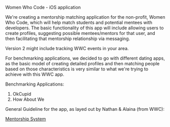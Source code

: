 Women Who Code - iOS application

We're creating a mentorship matching application for the non-profit, Women Who Code, which will help match students and potential mentees with developers. The basic functionality of this app will include allowing users to create profiles, suggesting possible mentees/mentors for that user, and then facilitating that mentorship relationship via messaging.

Version 2 might include tracking WWC events in your area.

For benchmarking applications, we decided to go with different dating apps, as the basic model of creating detailed profiles and then matching people based on those characteristics is very similar to what we're trying to achieve with this WWC app. 

Benchmarking Applications:
1) OkCupid
2) How About We

General Guideline for the app, as layed out by Nathan & Alaina (from WWC):

[Mentorship System](https://gist.github.com/nesquena/9648cd400423173db5ca)